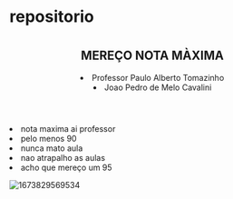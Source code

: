 # repositorio
<!DOCTYPE html>
<html lang="en">
<head>
    <meta charset="UTF-8">
    <meta http-equiv="X-UA-Compatible" content="IE=edge">
    <meta name="viewport" content="width=device-width, initial-scale=1.0">
    <title>Document</title>
    <link rel="stylesheet" href="style.css">
</head>
<body>
    <header>
        <h1>           </h1>
         <h2 class="descricao_titulo">MEREÇO NOTA MÀXIMA</h2>
            <li>Professor Paulo Alberto Tomazinho</li>
            <li>Joao Pedro de Melo Cavalini</li>
        </ul>
    </header>

</body>
</html>
 <li>nota maxima ai professor</li>
  <li>pelo menos 90</li>
   <li>nunca mato aula</li>
    <li>nao atrapalho as aulas</li>
     <li>acho que mereço um 95</li>
     
![1673829569534](https://github.com/joaozzin123/repositorio/assets/162140142/25d093e5-ff48-437c-94fc-2e013aab3e88)
